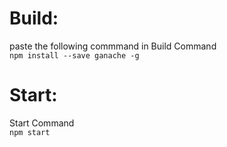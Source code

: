 
# Build: 
paste the following commmand in Build Command<br>
```npm install --save ganache -g```
# Start:
Start Command<br>
```npm start```
